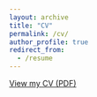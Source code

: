 ```yaml
---
layout: archive
title: "CV"
permalink: /cv/
author_profile: true
redirect_from:
  - /resume
---
```



<a href="{{ site.baseurl }}/assets/files/SH-CV.docx" target="_blank" rel="noopener noreferrer">
  View my CV (PDF)
</a>



